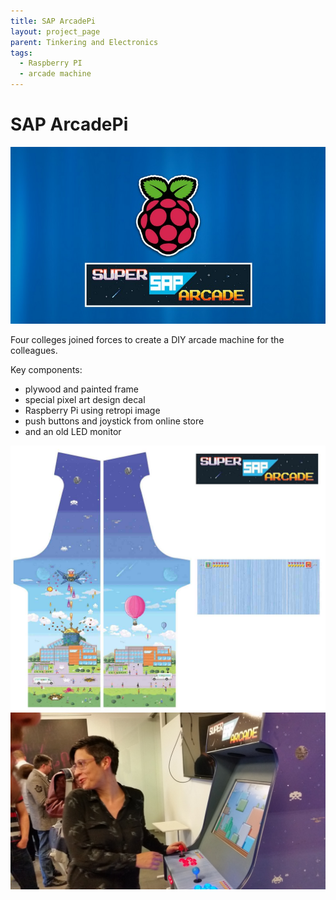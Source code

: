 ```yaml
---
title: SAP ArcadePi
layout: project_page
parent: Tinkering and Electronics
tags:
  - Raspberry PI
  - arcade machine
---
```


# SAP ArcadePi

![arcadepi](assets/sap_arcade_machine.jpg)

Four colleges joined forces to create a DIY arcade machine for the colleagues.

Key components:

* plywood and painted frame
* special pixel art design decal
* Raspberry Pi using retropi image
* push buttons and joystick from online store
* and an old LED monitor

![arcadepi](assets/sap_arcadepi.jpg)
![arcadepi](assets/sap_arcadepi_photo.jpg)

